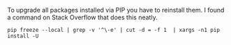 To upgrade all packages installed via PIP you have to reinstall them. I found a command on Stack Overflow that does this neatly. 

    pip freeze --local | grep -v '^\-e' | cut -d = -f 1  | xargs -n1 pip install -U

